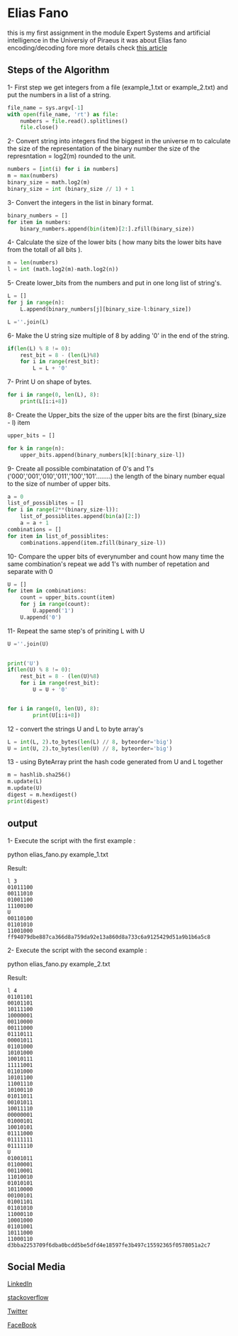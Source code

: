 # Elias Fano

this is my first assignment in the module Expert Systems and artificial intelligence in the Universiy of Piraeus it was about Elias fano encoding/decoding fore more details check [this article](https://www.antoniomallia.it/sorted-integers-compression-with-elias-fano-encoding.html)

## Steps of the Algorithm 

1- First step we get integers from a file (example_1.txt or example_2.txt) and put the numbers in a list of a string.

```python
file_name = sys.argv[-1]
with open(file_name, 'rt') as file: 
    numbers = file.read().splitlines() 
    file.close() 
```

2- Convert string into integers find the biggest in the universe m to calculate the size of the representation of the binary number 
the size of the represntation = log2(m) rounded to the unit.

```python
numbers = [int(i) for i in numbers] 
m = max(numbers)  
binary_size = math.log2(m) 
binary_size = int (binary_size // 1) + 1
```
3- Convert the integers in the list in binary format.

```python
binary_numbers = [] 
for item in numbers:
    binary_numbers.append(bin(item)[2:].zfill(binary_size)) 
```

4- Calculate the size of the lower bits ( how many bits the lower bits have from the totall of all bits ).

```python
n = len(numbers) 
l = int (math.log2(m)-math.log2(n))
```

5- Create lower_bits from the numbers and put in one long list of string's.

```python
L = [] 
for j in range(n):
    L.append(binary_numbers[j][binary_size-l:binary_size]) 

L =''.join(L)
```

6- Make the U string size multiple of 8 by adding '0' in the end of the string.

```python
if(len(L) % 8 != 0):
    rest_bit = 8 - (len(L)%8)
    for i in range(rest_bit):
        L = L + '0'
```

7- Print U on shape of bytes.

```python
for i in range(0, len(L), 8):  
    print(L[i:i+8])
```

8- Create the Upper_bits the size of the upper bits are the first (binary_size - l) item 

```python
upper_bits = []

for k in range(n):
    upper_bits.append(binary_numbers[k][:binary_size-l]) 
```
9- Create all possible combinatation of 0's and 1's ('000','001','010','011','100','101'........) the length of the binary number equal to the size of number of upper bits.

```python
a = 0
list_of_possiblites = [] 
for i in range(2**(binary_size-l)):
    list_of_possiblites.append(bin(a)[2:]) 
    a = a + 1 
combinations = []  
for item in list_of_possiblites:
    combinations.append(item.zfill(binary_size-l)) 
```

10- Compare the upper bits of everynumber and count how many time the same combination's repeat we add 1's with number of repetation and separate with 0 

```python
U = []  
for item in combinations:
    count = upper_bits.count(item) 
    for j in range(count):
        U.append('1')  
    U.append('0') 
```

11- Repeat the same step's of priniting L with U 

```python
U =''.join(U) 

 
print('U')
if(len(U) % 8 != 0):
    rest_bit = 8 - (len(U)%8)
    for i in range(rest_bit):
        U = U + '0'


for i in range(0, len(U), 8):  
        print(U[i:i+8])
```

12 - convert the strings U and L to byte array's 

```python
L = int(L, 2).to_bytes(len(L) // 8, byteorder='big')
U = int(U, 2).to_bytes(len(U) // 8, byteorder='big')
```

13 - using ByteArray print the hash code generated from U and L together 

```python
m = hashlib.sha256()
m.update(L)
m.update(U)
digest = m.hexdigest()
print(digest) 
```
## output

1- Execute the script with the first example :

python elias_fano.py example_1.txt 

Result:
```bush
l 3
01011100
00111010
01001100
11100100
U
00110100
01101010
11001000
ff94079dbe887ca366d8a759da92e13a860d8a733c6a9125429d51a9b1b6a5c8
```

2- Execute the script with the second example :

python elias_fano.py example_2.txt 

Result:
```bush
l 4
01101101
00101101
10111100
10000001
00110000
00111000
01110111
00001011
01101000
10101000
10010111
11111001
01101000
10101100
11001110
10100110
01011011
00101011
10011110
00000001
01000101
10010101
01111000
01111111
01111110
U
01001011
01100001
00110001
11010010
01010101
10110000
00100101
01001101
01101010
11000110
10001000
01101001
10111000
11000110
d3bba2253709f6dba0bcdd5be5dfd4e18597fe3b497c15592365f0578051a2c7
```

## Social Media

[LinkedIn](https://www.linkedin.com/in/abdelheq-mokhtari/)

[stackoverflow](https://stackoverflow.com/users/13501362/abdelheq-mokhtari)

[Twitter](https://twitter.com/Abdelheq_mokh)

[FaceBook](https://www.facebook.com/hakoo.mokhtari/) 
